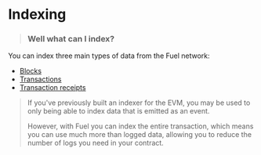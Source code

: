 # Indexing

> ### Well what can I index?

You can index three main types of data from the Fuel network:

- [Blocks](./blocks-and-transactions.md)
- [Transactions](./blocks-and-transactions.md)
- [Transaction receipts](./receipts.md)


> If you've previously built an indexer for the EVM, you may be used to only being able to index data that is emitted as an event.
> 
> However, with Fuel you can index the entire transaction, which means you can use much more than logged data, allowing you to reduce the number of logs you need in your contract.
